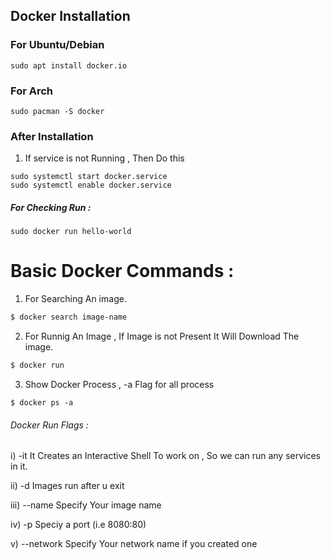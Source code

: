 ## Docker Installation


### For Ubuntu/Debian
```
sudo apt install docker.io
```
### For Arch 
```
sudo pacman -S docker
```

### After Installation
1. If service is not Running , Then Do this 
```
sudo systemctl start docker.service
sudo systemctl enable docker.service
```
##### For Checking Run :
```
sudo docker run hello-world 
```

# Basic Docker Commands :
1. For Searching An image.
```bash
$ docker search image-name  
```
2. For Runnig An Image , If Image is not Present It Will Download The image.
```bash
$ docker run
```
3. Show Docker Process , -a Flag for all process
```
$ docker ps -a 
```


###### Docker Run Flags :
i) -it
It Creates an Interactive Shell To work on , So we can run any services in it.

ii) -d 
Images run after u exit 

iii) --name
Specify Your image name 

iv) -p
Speciy a port (i.e 8080:80)

v) --network
Specify Your network name if you created one 

 
  
